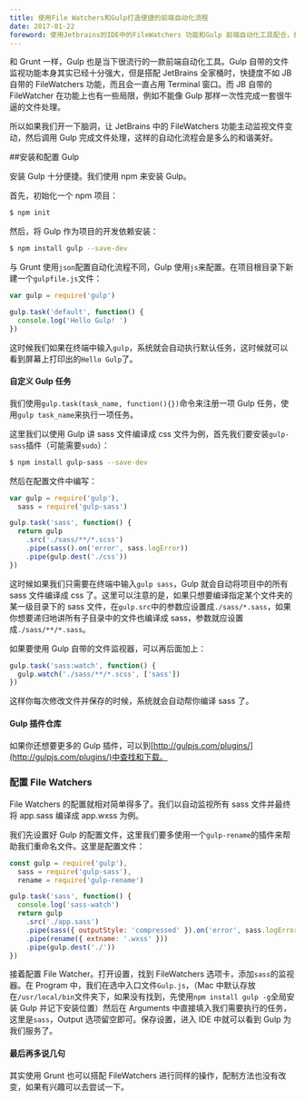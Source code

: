 ```yaml
---
title: 使用File Watchers和Gulp打造便捷的前端自动化流程
date: 2017-01-22
foreword: 使用Jetbrains的IDE中的FileWatchers 功能和Gulp 前端自动化工具配合，打造便捷的前端自动化流程
---
```


和 Grunt 一样，Gulp 也是当下很流行的一款前端自动化工具。Gulp 自带的文件监视功能本身其实已经十分强大，但是搭配 JetBrains 全家桶时，快捷度不如 JB 自带的 FileWatchers 功能，而且会一直占用 Terminal 窗口。而 JB 自带的 FileWatcher 在功能上也有一些局限，例如不能像 Gulp 那样一次性完成一套很牛逼的文件处理。

所以如果我们开一下脑洞，让 JetBrains 中的 FileWatchers 功能主动监视文件变动，然后调用 Gulp 完成文件处理，这样的自动化流程会是多么的和谐美好。

##安装和配置 Gulp

安装 Gulp 十分便捷。我们使用 npm 来安装 Gulp。

首先，初始化一个 npm 项目：

```bash
$ npm init
```

然后，将 Gulp 作为项目的开发依赖安装：

```bash
$ npm install gulp --save-dev
```

与 Grunt 使用`json`配置自动化流程不同，Gulp 使用`js`来配置。在项目根目录下新建一个`gulpfile.js`文件：

```js
var gulp = require('gulp')

gulp.task('default', function() {
  console.log('Hello Gulp! ')
})
```

这时候我们如果在终端中输入`gulp`，系统就会自动执行默认任务，这时候就可以看到屏幕上打印出的`Hello Gulp`了。

#### 自定义 Gulp 任务

我们使用`gulp.task(task_name, function(){})`命令来注册一项 Gulp 任务，使用`gulp task_name`来执行一项任务。

这里我们以使用 Gulp 讲 sass 文件编译成 css 文件为例，首先我们要安装`gulp-sass`插件（可能需要`sudo`）：

```bash
$ npm install gulp-sass --save-dev
```

然后在配置文件中编写：

```js
var gulp = require('gulp'),
  sass = require('gulp-sass')

gulp.task('sass', function() {
  return gulp
    .src('./sass/**/*.scss')
    .pipe(sass().on('error', sass.logError))
    .pipe(gulp.dest('./css'))
})
```

这时候如果我们只需要在终端中输入`gulp sass`，Gulp 就会自动将项目中的所有 sass 文件编译成 css 了。这里可以注意的是，如果只想要编译指定某个文件夹的某一级目录下的 sass 文件，在`gulp.src`中的参数应设置成`./sass/*.sass`，如果你想要递归地讲所有子目录中的文件也编译成 sass，参数就应设置成`./sass/**/*.sass`。

如果要使用 Gulp 自带的文件监视器，可以再后面加上：

```js
gulp.task('sass:watch', function() {
  gulp.watch('./sass/**/*.scss', ['sass'])
})
```

这样你每次修改文件并保存的时候，系统就会自动帮你编译 sass 了。

#### Gulp 插件仓库

如果你还想要更多的 Gulp 插件，可以到[http://gulpjs.com/plugins/](http://gulpjs.com/plugins/)中查找和下载。

### 配置 File Watchers

File Watchers 的配置就相对简单得多了。我们以自动监视所有 sass 文件并最终将 app.sass 编译成 app.wxss 为例。

我们先设置好 Gulp 的配置文件，这里我们要多使用一个`gulp-rename`的插件来帮助我们重命名文件。这里是配置文件：

```js
const gulp = require('gulp'),
  sass = require('gulp-sass'),
  rename = require('gulp-rename')

gulp.task('sass', function() {
  console.log('sass-watch')
  return gulp
    .src('./app.sass')
    .pipe(sass({ outputStyle: 'compressed' }).on('error', sass.logError))
    .pipe(rename({ extname: '.wxss' }))
    .pipe(gulp.dest('./'))
})
```

接着配置 File Watcher。打开设置，找到 FileWatchers 选项卡，添加`sass`的监视器。在 Program 中，我们在选中入口文件`Gulp.js`，（Mac 中默认存放在`/usr/local/bin`文件夹下，如果没有找到，先使用`npm install gulp -g`全局安装 Gulp 并记下安装位置）然后在 Arguments 中直接填入我们需要执行的任务，这里是`sass`，Output 选项留空即可。保存设置，进入 IDE 中就可以看到 Gulp 为我们服务了。

#### 最后再多说几句

其实使用 Grunt 也可以搭配 FileWatchers 进行同样的操作，配制方法也没有改变，如果有兴趣可以去尝试一下。
